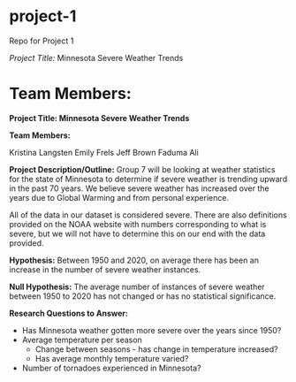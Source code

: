 # project-1
Repo for Project 1

*Project Title:* Minnesota Severe Weather Trends

Team Members:
=======

**Project Title: Minnesota Severe Weather Trends**

**Team Members:**

Kristina Langsten
Emily Frels
Jeff Brown
Faduma Ali


**Project Description/Outline:**
Group 7 will be looking at weather statistics for the state of Minnesota to determine if severe weather is trending upward in the past 70 years. We believe severe weather has increased over the years due to Global Warming and from personal experience. 

All of the data in our dataset is considered severe. There are also definitions provided on the NOAA website with numbers corresponding to what is severe, but we will not have to determine this on our end with the data provided.

**Hypothesis:**
Between 1950 and 2020, on average there has been an increase in the number of severe weather instances.

**Null Hypothesis:**
The average number of instances of severe weather between 1950 to 2020 has not changed or has no statistical significance. 

**Research Questions to Answer:**
* Has Minnesota  weather gotten more severe over the years since 1950? 
* Average temperature per season
    * Change between seasons - has change in temperature increased?
    * Has average monthly temperature varied?
* Number of tornadoes experienced in Minnesota?
